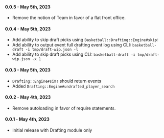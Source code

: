 #### 0.0.5 - May 5th, 2023

* Remove the notion of Team in favor of a flat front office.
#### 0.0.4 - May 5th, 2023

* Add ability to skip draft picks using `Basketball::Drafting::Engine#skip!`
* Add ability to output event full drafting event log using CLI: `basketball-draft -i tmp/draft-wip.json -l`
* Add ability to skip draft picks using CLI: `basketball-draft -i tmp/draft-wip.json -x 1`

#### 0.0.3 - May 5th, 2023

* `Drafting::Engine#sim!` should return events
* Added `Drafting::Engine#undrafted_player_search`

#### 0.0.2 - May 4th, 2023

* Remove autoloading in favor of require statements.

#### 0.0.1 - May 4th, 2023

* Initial release with Drafting module only
